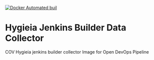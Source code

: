 [![Docker Automated buil](https://img.shields.io/docker/automated/jrottenberg/ffmpeg.svg?maxAge=2592000)](https://hub.docker.com/r/devopsopen/docker-cov-hyjen/)

# Hygieia Jenkins Builder Data Collector
COV Hygieia jenkins builder collector Image for Open DevOps Pipeline
